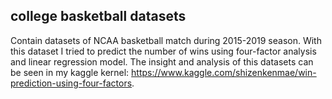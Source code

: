 ## college basketball datasets
Contain datasets of NCAA basketball match during 2015-2019 season. With this dataset I tried to predict the number of wins using four-factor analysis and linear regression model.
The insight and analysis of this datasets can be seen in my kaggle kernel: https://www.kaggle.com/shizenkenmae/win-prediction-using-four-factors.

